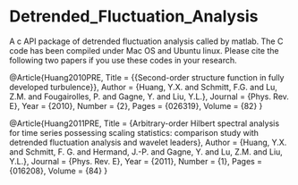 # Detrended_Fluctuation_Analysis
A c API package of detrended fluctuation analysis called by matlab. The C code has been compiled under Mac OS and Ubuntu linux. Please cite the following two papers if you use these codes in your research.



@Article{Huang2010PRE, Title = {{Second-order structure function in fully developed turbulence}}, Author = {Huang, Y.X. and Schmitt, F.G. and Lu, Z.M. and Fougairolles, P. and Gagne, Y. and Liu, Y.L.}, Journal = {Phys. Rev. E}, Year = {2010}, Number = {2}, Pages = {026319}, Volume = {82} }

@Article{Huang2011PRE, Title = {Arbitrary-order Hilbert spectral analysis for time series possessing scaling statistics: comparison study with detrended fluctuation analysis and wavelet leaders}, Author = {Huang, Y.X. and Schmitt, F. G. and Hermand, J.-P. and Gagne, Y. and Lu, Z.M. and Liu, Y.L.}, Journal = {Phys. Rev. E}, Year = {2011}, Number = {1}, Pages = {016208}, Volume = {84} }

